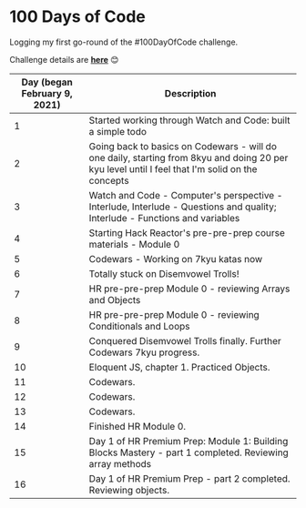 # 100 Days of Code

Logging my first go-round of the #100DayOfCode challenge.

Challenge details are **[here](https://www.100daysofcode.com/)** 😊	

| Day  (began February 9, 2021)       | Description |
| ----------- | ----------- |
| 1          |  Started working through Watch and Code: built a simple todo    |
| 2          |  Going back to basics on Codewars - will do one daily, starting from 8kyu and doing 20 per kyu level until I feel that I'm solid on the concepts    |
| 3          |  Watch and Code - Computer's perspective - Interlude, Interlude - Questions and quality; Interlude - Functions and variables  |
| 4          |  Starting Hack Reactor's pre-pre-prep course materials - Module 0   |
| 5          |  Codewars - Working on 7kyu katas now   |
| 6          |  Totally stuck on Disemvowel Trolls!     |
| 7          |  HR pre-pre-prep Module 0 - reviewing Arrays and Objects     |
| 8          |  HR pre-pre-prep Module 0 - reviewing Conditionals and Loops   |
| 9          |  Conquered Disemvowel Trolls finally. Further Codewars 7kyu progress.   |
| 10          |  Eloquent JS, chapter 1. Practiced Objects.   |
| 11          |  Codewars.     |
| 12          |  Codewars.      |
| 13          |  Codewars.      |
| 14          |  Finished HR Module 0.      |
| 15          |  Day 1 of HR Premium Prep: Module 1: Building Blocks Mastery - part 1 completed. Reviewing array methods    |
| 16          |  Day 1 of HR Premium Prep - part 2 completed. Reviewing objects.    |
